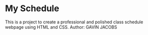 # My Schedule

This is a project to create a professional and polished class schedule webpage using HTML and CSS.
Author: GAVIN JACOBS

